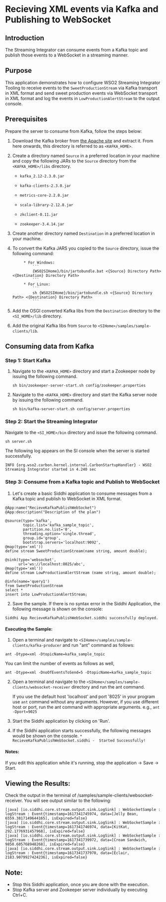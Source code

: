 # Recieving XML events via Kafka and Publishing to WebSocket

## Introduction

The Streaming Integrator can consume events from a Kafka topic and publish those events to a WebSocket  in a streaming manner.

## Purpose

This application demonstrates how to configure WSO2 Streaming Integrator Tooling to receive events to the `SweetProductionStream` via Kafka transport in XML format and send sweet production events via WebSocket transport in XML format and log the events in `LowProductionAlertStream` to the output console.


## Prerequisites

Prepare the server to consume from  Kafka, follow the steps below:

1. Download the Kafka broker from [the Apache site](https://www.apache.org/dyn/closer.cgi?path=/kafka/2.3.0/kafka_2.12-2.3.0.tgz) and extract it. 
From here onwards, this directory is referred to as `<KAFKA_HOME>`.

2. Create a directory named `Source` in a preferred location in your machine and copy the following JARs to the `Source` directory from the `<KAFKA_HOME>/libs` directory.

    - `kafka_2.12-2.3.0.jar`
   
    - `kafka-clients-2.3.0.jar`
    
    - `metrics-core-2.2.0.jar`
    
    - `scala-library-2.12.8.jar`
    
    - `zkclient-0.11.jar`
   
    - `zookeeper-3.4.14.jar`
  
3. Create another directory named `Destination` in a preferred location in your machine.

4. To convert the Kafka JARS you copied to the `Source` directory, issue the following command:

            * For Windows:
                ```
                {WSO2SIHome}/bin/jartobundle.bat <{Source} Directory Path> <{Destination} Directory Path>
                ```
            * For Linux:
                ```
                sh {WSO2SIHome}/bin/jartobundle.sh <{Source} Directory Path> <{Destination} Directory Path>
                ```
                
5. Add the OSGI converted Kafka libs from the `Destination` directory to the `<SI_HOME>/lib` directory.

6. Add the original Kafka libs from `Source` to `<SIHome>/samples/sample-clients/lib`.

## Consuming data from Kafka

### Step 1: Start Kafka

1. Navigate to the `<KAFKA_HOME>` directory and start a Zookeeper node by issuing the following command.

    `sh bin/zookeeper-server-start.sh config/zookeeper.properties`

2. Navigate to the `<KAFKA_HOME>` directory and start the Kafka server node by issuing the following command.

    `sh bin/kafka-server-start.sh config/server.properties`


### Step 2: Start the Streaming Integrator

Navigate to the `<SI_HOME>/bin` directory and issue the following command. 

`sh server.sh`

The following log appears on the SI console when the server is started successfully.

```
INFO {org.wso2.carbon.kernel.internal.CarbonStartupHandler} - WSO2 Streaming Integrator started in 4.240 sec
```

### Step 3: Consume from a Kafka topic and Publish to WebSocket

####
1. Let's create a basic Siddhi application to consume messages from a Kafka topic and publish to WebSocket in XML format.

```
@App:name("RecieveKafkaPublishWebSocket")
@App:description("Description of the plan")

@source(type='kafka',
        topic.list='kafka_sample_topic',
        partition.no.list='0',
        threading.option='single.thread',
        group.id='group',
        bootstrap.servers='localhost:9092',
@map(type='xml'))
define stream SweetProductionStream(name string, amount double);

@sink(type='websocket', 
      url='ws://localhost:8025/abc',
@map(type='xml'))
define stream LowProductionAlertStream (name string, amount double);

@info(name='query1')
from SweetProductionStream
select *
insert into LowProductionAlertStream;
```

2. Save the sample. If there is no syntax error in the Siddhi Application, the following message is shown on the console:

```
Siddhi App RecieveKafkaPublishWebSocket.siddhi successfully deployed. 
```

#### Executing the Sample:

1. Open a terminal and navigate to `<SIHome>/samples/sample-clients/kafka-producer` and run "ant" command as follows:
```
ant -Dtype=xml -DtopicName=kafka_sample_topic
```

You can limit the number of events as follows as well,
```
ant -Dtype=xml -DnoOfEventsToSend=5 -DtopicName=kafka_sample_topic
```

2. Open a terminal and navigate to the `<SIHome>/samples/sample-clients/websocket-receiver` directory and run the ant command.

    If you use the default host 'localhost' and port '8025' in your program use `ant` command without any arguments.
    However, if you use different host or port, run the ant command with appropriate arguments. 
    e.g., `ant -Dport=9025`
 

3. Start the Siddhi application by clicking on 'Run'.

4. If the Siddhi application starts successfully, the following messages would be shown on the console.
        ```
        * RecieveKafkaPublishWebSocket.siddhi -  Started Successfully!
        ```

#### Notes:

If you edit this application while it's running, stop the application -> Save -> Start.

## Viewing the Results:

Check the output in the terminal of <SIHome>/samples/sample-clients/websocket-receiver. You will see output similar to the following: 
```
[java] [io.siddhi.core.stream.output.sink.LogSink] : WebSocketSample : logStream : Event{timestamp=1617341745974, data=[Jelly Bean, 6559.3817149644165], isExpired=false}
[java] [io.siddhi.core.stream.output.sink.LogSink] : WebSocketSample : logStream : Event{timestamp=1617341746974, data=[KitKat, 292.1776931457968], isExpired=false}
[java] [io.siddhi.core.stream.output.sink.LogSink] : WebSocketSample : logStream : Event{timestamp=1617341739972, data=[Cream Sandwich, 9850.605768948268], isExpired=false}
[java] [io.siddhi.core.stream.output.sink.LogSink] : WebSocketSample : logStream : Event{timestamp=1617341737970, data=[Éclair, 2183.9079927424236], isExpired=false}
```

## Note:
* Stop this Siddhi application, once you are done with the execution.
* Stop Kafka server and Zookeeper server individually by executing Ctrl+C.



